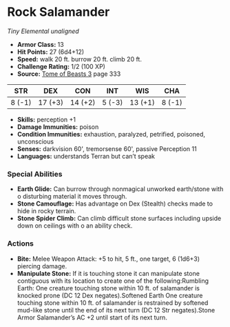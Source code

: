 # Rock Salamander

*Tiny* *Elemental* *unaligned*

- **Armor Class:** 13
- **Hit Points:** 27 (6d4+12)
- **Speed:** walk 20 ft. burrow 20 ft. climb 20 ft.
- **Challenge Rating:** 1/2 (100 XP)
- **Source:** [Tome of Beasts 3](https://koboldpress.com/kpstore/product/tome-of-beasts-3-for-5th-edition/) page 333

| STR | DEX | CON | INT | WIS | CHA |
| --- | --- | --- | --- | --- | --- |
| 8 (-1) | 17 (+3) | 14 (+2) | 5 (-3) | 13 (+1) | 8 (-1) |

- **Skills:** perception +1
- **Damage Immunities:** poison
- **Condition Immunities:** exhaustion, paralyzed, petrified, poisoned, unconscious
- **Senses:** darkvision 60', tremorsense 60', passive Perception 11
- **Languages:** understands Terran but can’t speak
### Special Abilities
- **Earth Glide:** Can burrow through nonmagical unworked earth/stone with o disturbing material it moves through.
- **Stone Camouflage:** Has advantage on Dex (Stealth) checks made to hide in rocky terrain.
- **Stone Spider Climb:** Can climb difficult stone surfaces including upside down on ceilings with o an ability check.
### Actions
- **Bite:** Melee Weapon Attack: +5 to hit, 5 ft., one target, 6 (1d6+3) piercing damage.
- **Manipulate Stone:** If it is touching stone it can manipulate stone contiguous with its location to create one of the following:Rumbling Earth: One creature touching stone within 10 ft. of salamander is knocked prone (DC 12 Dex negates).Softened Earth One creature touching stone within 10 ft. of salamander is restrained by softened mud-like stone until the end of its next turn (DC 12 Str negates).Stone Armor Salamander’s AC +2 until start of its next turn.



